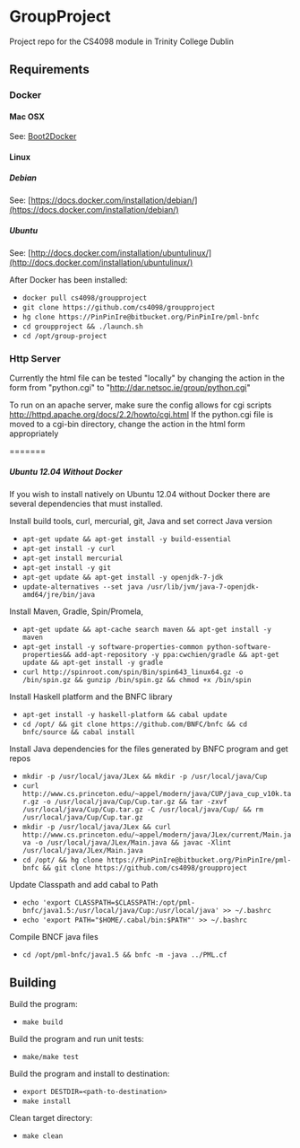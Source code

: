 # GroupProject
Project repo for the CS4098 module in Trinity College Dublin

## Requirements

### Docker

#### Mac OSX

See: [Boot2Docker](https://github.com/boot2docker/boot2docker)

#### Linux

##### Debian
See: [https://docs.docker.com/installation/debian/](https://docs.docker.com/installation/debian/)

##### Ubuntu
See: [http://docs.docker.com/installation/ubuntulinux/](http://docs.docker.com/installation/ubuntulinux/)

After Docker has been installed:

* ```docker pull cs4098/groupproject```
* ```git clone https://github.com/cs4098/groupproject```
* ```hg clone https://PinPinIre@bitbucket.org/PinPinIre/pml-bnfc```
* ```cd groupproject && ./launch.sh```
* ```cd /opt/group-project```

### Http Server
Currently the html file can be tested "locally" by changing the action in the form from "python.cgi" to "http://dar.netsoc.ie/group/python.cgi"

To run on an apache server, make sure the config allows for cgi scripts http://httpd.apache.org/docs/2.2/howto/cgi.html
If the python.cgi file is moved to a cgi-bin directory, change the action in the html form appropriately

=======
##### Ubuntu 12.04 Without Docker
If you wish to install natively on Ubuntu 12.04 without Docker there are several dependencies that must installed.

Install build tools, curl, mercurial, git, Java and set correct Java version
* ```apt-get update && apt-get install -y build-essential```
* ```apt-get install -y curl```
* ```apt-get install mercurial```
* ```apt-get install -y git```
* ```apt-get update && apt-get install -y openjdk-7-jdk```
* ```update-alternatives --set java /usr/lib/jvm/java-7-openjdk-amd64/jre/bin/java```

Install Maven, Gradle, Spin/Promela, 
* ```apt-get update && apt-cache search maven && apt-get install -y maven```
* ```apt-get install -y software-properties-common python-software-properties&& add-apt-repository -y ppa:cwchien/gradle && apt-get update && apt-get install -y gradle```
* ```curl http://spinroot.com/spin/Bin/spin643_linux64.gz -o /bin/spin.gz && gunzip /bin/spin.gz && chmod +x /bin/spin```

Install Haskell platform and the BNFC library
* ```apt-get install -y haskell-platform && cabal update```
* ```cd /opt/ && git clone https://github.com/BNFC/bnfc && cd bnfc/source && cabal install```

Install Java dependencies for the files generated by BNFC program and get repos
* ```mkdir -p /usr/local/java/JLex && mkdir -p /usr/local/java/Cup```
* ```curl http://www.cs.princeton.edu/~appel/modern/java/CUP/java_cup_v10k.tar.gz -o /usr/local/java/Cup/Cup.tar.gz && tar -zxvf /usr/local/java/Cup/Cup.tar.gz -C /usr/local/java/Cup/ && rm /usr/local/java/Cup/Cup.tar.gz```
* ```mkdir -p /usr/local/java/JLex && curl http://www.cs.princeton.edu/~appel/modern/java/JLex/current/Main.java -o /usr/local/java/JLex/Main.java && javac -Xlint /usr/local/java/JLex/Main.java```
* ```cd /opt/ && hg clone https://PinPinIre@bitbucket.org/PinPinIre/pml-bnfc && git clone https://github.com/cs4098/groupproject```

Update Classpath and add cabal to Path
* ```echo 'export CLASSPATH=$CLASSPATH:/opt/pml-bnfc/java1.5:/usr/local/java/Cup:/usr/local/java' >> ~/.bashrc```
* ```echo 'export PATH="$HOME/.cabal/bin:$PATH"' >> ~/.bashrc```

Compile BNCF java files
* ```cd /opt/pml-bnfc/java1.5 && bnfc -m -java ../PML.cf```


## Building

Build the program:
* ```make build```

Build the program and run unit tests:
* ```make/make test```

Build the program and install to destination:
* ```export DESTDIR=<path-to-destination>```
* ```make install```

Clean target directory:
* ```make clean```
